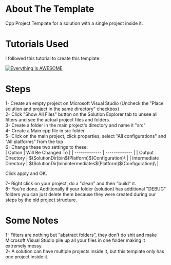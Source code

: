 # About The Template

Cpp Project Template for a solution with a single project inside it.

# Tutorials Used

I followed this tutorial to create this template:

[![Everything Is AWESOME](http://img.youtube.com/vi/qeH9Xv_90KM/maxresdefault.jpg)](https://www.youtube.com/watch?v=qeH9Xv_90KM)

# Steps

1- Create an empty project on Microsoft Visual Studio (Uncheck the "Place solution and project in the same directory" checkbox) <br>
2- Click "Show All Files" button on the Solution Explorer tab to unsee all filters and see the actual project files and folders. <br>
3- Create a folder in the main project's directory and name it "src" <br>
4- Create a Main.cpp file in src folder. <br>
5- Click on the main project, click properties, select "All configurations" and "All platforms" from the top <br>
6- Change these two settings to these: <br>
| Option  | Will Be Changed To  |
| ------------- | ------------- |
| Output Directory  | $(SolutionDir)bin\$(Platform)\$(Configuration)\  |
| Intermediate Directory  | $(SolutionDir)bin\intermediates\$(Platform)\$(Configuration)\  |

Click apply and OK.

7- Right click on your project, do a "clean" and then "build" it. <br>
8- You're done. Additionally if your folder (solution) has additional "DEBUG" folders you can just delete them because they were created during our steps by the old project structure.

# Some Notes

1- Filters are nothing but "abstract folders", they don't do shit and make Microsoft Visual Studio pile up all your files in one folder making it extremely messy. <br>
2- A solution can have multiple projects inside it, but this template only has one project inside it.

